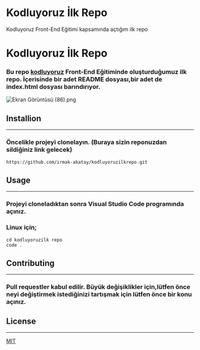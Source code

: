 # Kodluyoruz İlk Repo
Kodluyoruz Front-End Eğitimi kapsamında  açtığım ilk repo
 
# Kodluyoruz İlk Repo

### Bu repo [kodluyoruz](https://kodluyoruz.org) Front-End Eğitiminde oluşturduğumuz ilk repo. İçerisinde bir adet README dosyası,bir adet de index.html dosyası barındırıyor.

![Ekran Görüntüsü (86).png](C:\Users\servet\Pictures\Screenshots)

## Installion
---
### Öncelikle projeyi clonelayın. (Buraya sizin reponuzdan sildiğiniz link gelecek)

```
https://github.com/irmak-akatay/kodluyoruzilkrepo.git
```
## Usage
---
### Projeyi cloneladıktan sonra Visual Studio Code programında açınız.
### Linux için;

```
cd kodluyoruzilk repo
code .
```

## Contributing
---
### Pull requestler kabul edilir. Büyük değişiklikler için,lütfen önce neyi değiştirmek istediğinizi tartışmak için lütfen önce bir konu açınız.

## License 
---
[MIT](https://choosealicense.com/licenses/mit/)
